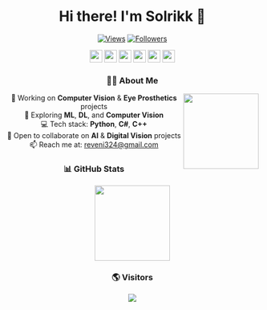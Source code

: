 
<div align="center">

# Hi there! I'm Solrikk 👋

[![Views](https://komarev.com/ghpvc/?username=solrikk&color=blue&style=flat&label=Views)](https://github.com/solrikk)
[![Followers](https://img.shields.io/github/followers/solrikk?style=flat&color=blue)](https://github.com/solrikk)

<div>
  <a href="https://t.me/SvKening"><img height="25" src="https://img.shields.io/badge/-Telegram-blue?style=flat&logo=telegram&logoColor=white"/></a>
  <a href="https://habr.com/ru/users/Solrikk"><img height="25" src="https://img.shields.io/badge/-Habr-65A3BE?style=flat&logo=habr&logoColor=white"/></a>
  <a href="mailto:reveni324@gmail.com"><img height="25" src="https://img.shields.io/badge/-Gmail-red?style=flat&logo=gmail&logoColor=white"/></a>
  <a href="https://vk.com/straleglan"><img height="25" src="https://img.shields.io/badge/-VK-blue?style=flat&logo=vk&logoColor=white"/></a>
  <a href="https://www.youtube.com/@Solrikk-qr2oi"><img height="25" src="https://img.shields.io/badge/-YouTube-red?style=flat&logo=youtube&logoColor=white"/></a>
  <a href="https://x.com/Solrikk_01"><img height="25" src="https://img.shields.io/badge/-X-black?style=flat&logo=x&logoColor=white"/></a>
</div>

### 👨‍💻 About Me

<img align="right" width="150" src="https://raw.githubusercontent.com/TheDudeThatCode/TheDudeThatCode/master/Assets/Developer.gif"/>

🔭 Working on **Computer Vision** & **Eye Prosthetics** projects  
🌱 Exploring **ML**, **DL**, and **Computer Vision**  
💻 Tech stack: **Python**, **C#**, **C++**  
👯 Open to collaborate on **AI** & **Digital Vision** projects  
📫 Reach me at: [reveni324@gmail.com](mailto:reveni324@gmail.com)

### 📊 GitHub Stats

<img height="150" src="https://github-readme-stats.vercel.app/api/top-langs/?username=solrikk&layout=compact&theme=tokyonight&hide_border=true"/>

### 🌎 Visitors
[![](https://api.visitorbadge.io/api/visitors?path=https%3A%2F%2Fgithub.com%2Fsolrikk&label=Visitors&labelColor=%23697689&countColor=%232ccce4)](https://visitorbadge.io/status?path=https%3A%2F%2Fgithub.com%2Fsolrikk)

</div>
